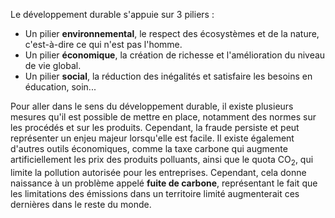 Le développement durable s'appuie sur 3 piliers :

- Un pilier **environnemental**, le respect des écosystèmes et de la nature, c'est-à-dire ce qui n'est pas l'homme.
- Un pilier **économique**, la création de richesse et l'amélioration du niveau de vie global.
- Un pilier **social**, la réduction des inégalités et satisfaire les besoins en éducation, soin...

Pour aller dans le sens du développement durable, il existe plusieurs mesures qu'il est possible de mettre en place, notamment des normes sur les procédés et sur les produits. Cependant, la fraude persiste et peut représenter un enjeu majeur lorsqu'elle est facile.
Il existe également d'autres outils économiques, comme la taxe carbone qui augmente artificiellement les prix des produits polluants, ainsi que le quota CO<sub>2</sub>, qui limite la pollution autorisée pour les entreprises. Cependant, cela donne naissance à un problème appelé **fuite de carbone**, représentant le fait que les limitations des émissions dans un territoire limité augmenterait ces dernières dans le reste du monde.